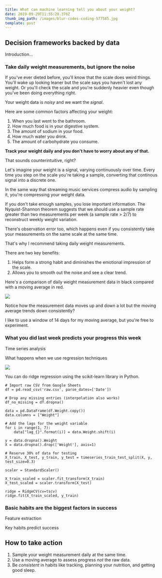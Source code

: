 ```yaml
---
title: What can machine learning tell you about your weight?
date: 2019-09-29T11:55:28.376Z
thumb_img_path: /images/blur-codes-coding-577585.jpg
template: post
---
```

## Decision frameworks backed by data

Introduction...



### Take daily weight measurements, but ignore the noise

If you've ever dieted before, you'll know that the scale does weird things. You'll wake up looking leaner but the scale says you haven't lost any weight. Or you'll check the scale and you're suddenly heavier even though you've been doing everything right.

Your weight data is _noisy_ and we want the _signal_.

Here are some common factors affecting your weight:

1. When you last went to the bathroom.
2. How much food is in your digestive system.
3. The amount of sodium in your food.
4. How much water you drink.
5. The amount of carbohydrate you consume.

**Track your weight daily and you don't have to worry about any of that.**

That sounds counterintuitive, right?

Let's imagine your weight is a signal, varying continuously over time. Every time you step on the scale you're taking a sample, converting that continous signal into a discrete one.

In the same way that streaming music services compress audio by sampling it, you're compressing your weight data.

If you don't take enough samples, you lose important information. The Nyquist-Shannon theorem suggests that we should use a sample rate greater than two measurements per week (a sample rate >  2/7) to reconstruct weekly weight variation.

There's observation error too, which happens even if you consistently take your measurements on the same scale at the same time.

That's why I recommend taking daily weight measurements.

There are two key benefits:

1. Helps form a strong habit and diminishes the emotional impression of the scale.
2. Allows you to smooth out the noise and see a clear trend.

Here's a comparison of daily weight measurement data in black compared with a moving average in red.

![](/images/weight.png)

Notice how the measurement data moves up and down a lot but the moving average trends down consistently?

I like to use a window of 14 days for my moving average, but you're free to experiment.

### What you did last week predicts your progress this week

Time series analysis

What happens when we use regression techniques



![](/images/model.png)

You can do ridge regression using the scikit-learn library in Python.

```
# Import raw CSV from Google Sheets
df = pd.read_csv('raw.csv', parse_dates=['Date'])

# Drop any missing entries (interpolation also works)
df_no_missing = df.dropna()

data = pd.DataFrame(df.Weight.copy())
data.columns = ["Weight"]

# Add the lags for the weight variable
for i in range(1, 7):
    data["lag_{}".format(i)] = data.Weight.shift(i)

y = data.dropna().Weight
X = data.dropna().drop(['Weight'], axis=1)

# Reserve 30% of data for testing
X_train, X_test, y_train, y_test = timeseries_train_test_split(X, y, test_size=0.3)

scaler = StandardScaler()

X_train_scaled = scaler.fit_transform(X_train)
X_test_scaled = scaler.transform(X_test)

ridge = RidgeCV(cv=tscv)
ridge.fit(X_train_scaled, y_train)
```

### Basic habits are the biggest factors in success

Feature extraction

Key habits predict success

## How to take action

1. Sample your weight measurement daily at the same time.
2. Use a moving average to assess progress _not_ the raw data.
3. Be _consistent_ in habits like tracking, planning your nutrition, and getting good sleep.
